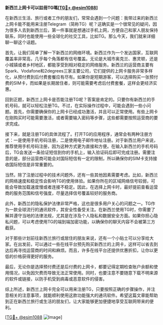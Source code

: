 **新西兰上网卡可以註冊TG嗎[[TG💪+ @esim1088](https://t.me/s/esim1088)]**

在新西兰生活、旅行或者工作的朋友们，常常会遇到一个问题：我带过来的新西兰上网卡能不能用来注册Telegram（简称TG）呢？这确实是一个很常见的疑问，因为很多人去到新西兰后，第一件事就是想通过手机上网，方便自己和家人朋友保持联系，同时也能使用一些全球化的社交工具，比如TG。那么今天，我们就来详细聊一聊这个话题。

首先，让我们简单了解一下新西兰的网络环境。新西兰作为一个发达国家，互联网覆盖率非常高，几乎每个角落都有信号覆盖。无论是大城市奥克兰、惠灵顿，还是小城镇或者乡村地区，都能享受到相对稳定的网络服务。新西兰的运营商主要有Spark、Vodafone和2degrees三家主要公司，它们提供的上网卡服务非常多样化，从预付费到后付费套餐应有尽有。如果你是短期游客，可以选择购买一张预付费的SIM卡，而如果是长期居住者，则可能需要考虑后付费套餐，这样会更经济实惠。

回到正题，新西兰上网卡是否能注册TG呢？答案是肯定的。只要你有新西兰的手机号码，就可以轻松注册TG。不过，在实际操作过程中，可能会遇到一些小问题。首先，你需要确保你的上网卡已经成功激活，并且可以正常使用。有些上网卡在刚购买时可能需要激活，或者需要输入密码等步骤，这些都需要按照运营商的要求完成。

接下来，就是注册TG的具体流程了。打开TG的应用程序，通常会有两种注册方式：一是使用手机号码注册，二是使用电子邮件地址注册。对于新西兰用户来说，推荐使用手机号码注册，因为这种方式更为直接和方便。在输入新西兰的手机号码后，TG会发送一条验证短信到你的手机上，输入验证码后即可完成注册。需要注意的是，部分运营商可能会对国际短信有一定的限制，所以确保你的SIM卡支持接收国际短信是非常重要的。

当然，除了注册过程中的技术问题外，还有一些其他因素需要考虑。比如，新西兰的网络速度和稳定性会影响TG的使用体验。如果你所在的区域网络信号较弱，可能会导致加载速度慢或者连接不稳定。因此，在选择上网卡时，最好提前查看运营商的服务范围和信号强度，尽量选择信号覆盖较好的服务商。

此外，新西兰的隐私保护法律非常严格，这也是很多用户关心的问题之一。TG作为一款全球流行的通讯软件，其安全性备受关注。在新西兰使用TG时，你需要了解并遵守当地的法律法规，尤其是在涉及个人隐私和数据安全方面。如果你担心隐私问题，可以考虑使用TG的端到端加密功能，以确保你的聊天内容不会被第三方截获。

对于那些计划前往新西兰旅行或居住的朋友来说，还有一个小贴士可以分享给大家。在出发前，可以通过一些在线平台预先购买新西兰的上网卡，这样可以省去到达后再寻找运营商的时间和麻烦。而且，许多在线平台还提供优惠折扣，让你以更低的价格获得更好的服务。

最后，无论你是选择预付费还是后付费的上网卡，都要记得定期检查账户余额和使用情况，以免因欠费而导致无法正常使用。同时，也要注意不要随意下载不明来源的软件或链接，以防手机受到病毒或恶意软件的侵害。

综上所述，新西兰上网卡完全可以用来注册TG，只要按照正确的步骤操作，并注意相关的注意事项，就能顺利使用这款功能强大的通讯软件。希望这篇文章能帮助到正在新西兰旅行或生活的朋友们，让大家能够更加便捷地享受互联网带来的便利。

[[TG💪+ @esim1088](https://t.me/s/esim1088) ![Image](https://i.postimg.cc/4NQfJmqS/Snipaste-2025-05-13-00-14-12.png)]